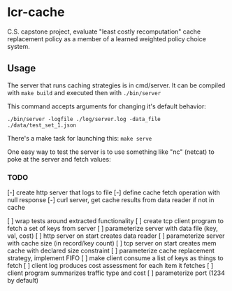# lcr-cache
C.S. capstone project, evaluate "least costly recomputation" cache replacement policy as a member of a learned weighted policy choice system.

## Usage

The server that runs caching strategies is in cmd/server.
It can be compiled with `make build` and executed then
with `./bin/server`

This command accepts arguments for changing it's
default behavior:

`./bin/server -logfile ./log/server.log -data_file ./data/test_set_1.json`

There's a make task for launching this:  `make serve`

One easy way to test the server is to use something like
"nc" (netcat) to poke at the server and fetch values:


### TODO

[-] create http server that logs to file
[-] define cache fetch operation with null response
[-] curl server, get cache results from data reader if not in cache

[ ] wrap tests around extracted functionality
[ ] create tcp client program to fetch a set of keys from server
[ ] parameterize server with data file (key, val, cost)
[ ] http server on start creates data reader
[ ] parameterize server with cache size (in record/key count)
[ ] tcp server on start creates mem cache with declared size constraint
[ ] parameterize cache replacement strategy, implement FIFO
[ ] make client consume a list of keys as things to fetch
[ ] client log produces cost assessment for each item it fetches
[ ] client program summarizes traffic type and cost
[ ] parameterize port (1234 by default)